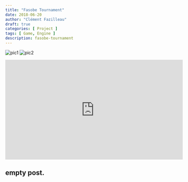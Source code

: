 ```yaml
---
title: "Fasobe Tournament"
date: 2018-06-20
author: "Clément Fazilleau"
draft: true
categories: [ Project ]
tags: [ Game, Engine ]
description: fasobe-tournament
---
```


![pic1](pic1.png)
![pic2](pic2.png)

<div align=center><iframe width="560" height="315" src="https://www.youtube.com/embed/TG1Ra-3vxSQ" frameborder="0" allow="accelerometer; autoplay; encrypted-media; gyroscope; picture-in-picture" allowfullscreen></iframe></div>

## empty post.